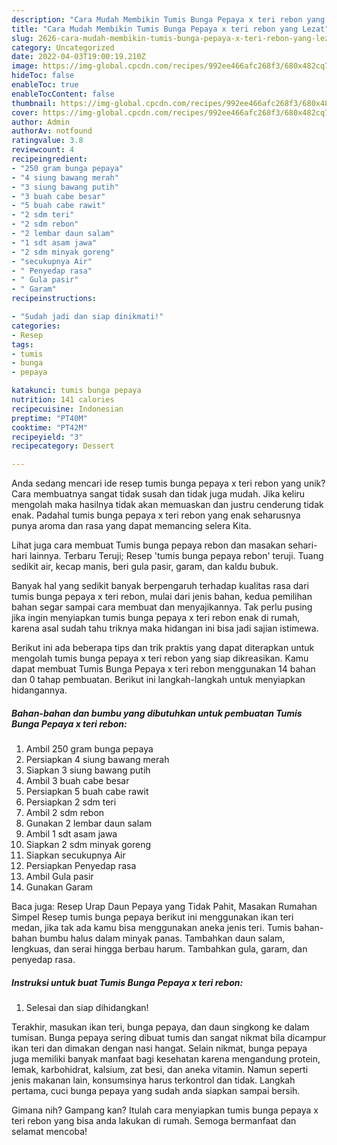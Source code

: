```yaml
---
description: "Cara Mudah Membikin Tumis Bunga Pepaya x teri rebon yang Lezat"
title: "Cara Mudah Membikin Tumis Bunga Pepaya x teri rebon yang Lezat"
slug: 2626-cara-mudah-membikin-tumis-bunga-pepaya-x-teri-rebon-yang-lezat
category: Uncategorized
date: 2022-04-03T19:00:19.210Z
image: https://img-global.cpcdn.com/recipes/992ee466afc268f3/680x482cq70/tumis-bunga-pepaya-x-teri-rebon-foto-resep-utama.jpg
hideToc: false
enableToc: true
enableTocContent: false
thumbnail: https://img-global.cpcdn.com/recipes/992ee466afc268f3/680x482cq70/tumis-bunga-pepaya-x-teri-rebon-foto-resep-utama.jpg
cover: https://img-global.cpcdn.com/recipes/992ee466afc268f3/680x482cq70/tumis-bunga-pepaya-x-teri-rebon-foto-resep-utama.jpg
author: Admin
authorAv: notfound
ratingvalue: 3.8
reviewcount: 4
recipeingredient:
- "250 gram bunga pepaya"
- "4 siung bawang merah"
- "3 siung bawang putih"
- "3 buah cabe besar"
- "5 buah cabe rawit"
- "2 sdm teri"
- "2 sdm rebon"
- "2 lembar daun salam"
- "1 sdt asam jawa"
- "2 sdm minyak goreng"
- "secukupnya Air"
- " Penyedap rasa"
- " Gula pasir"
- " Garam"
recipeinstructions:

- "Sudah jadi dan siap dinikmati!"
categories:
- Resep
tags:
- tumis
- bunga
- pepaya

katakunci: tumis bunga pepaya 
nutrition: 141 calories
recipecuisine: Indonesian
preptime: "PT40M"
cooktime: "PT42M"
recipeyield: "3"
recipecategory: Dessert

---
```





Anda sedang mencari ide resep tumis bunga pepaya x teri rebon yang unik? Cara membuatnya sangat tidak susah dan tidak juga mudah. Jika keliru mengolah maka hasilnya tidak akan memuaskan dan justru cenderung tidak enak. Padahal tumis bunga pepaya x teri rebon yang enak seharusnya punya aroma dan rasa yang dapat memancing selera Kita.





Lihat juga cara membuat Tumis bunga pepaya rebon dan masakan sehari-hari lainnya. Terbaru Teruji; Resep &#39;tumis bunga pepaya rebon&#39; teruji. Tuang sedikit air, kecap manis, beri gula pasir, garam, dan kaldu bubuk.

Banyak hal yang sedikit banyak berpengaruh terhadap kualitas rasa dari tumis bunga pepaya x teri rebon, mulai dari jenis bahan, kedua pemilihan bahan segar sampai cara membuat dan menyajikannya. Tak perlu pusing jika ingin menyiapkan tumis bunga pepaya x teri rebon enak di rumah, karena asal sudah tahu triknya maka hidangan ini bisa jadi sajian istimewa.






Berikut ini ada beberapa tips dan trik praktis yang dapat diterapkan untuk mengolah tumis bunga pepaya x teri rebon yang siap dikreasikan. Kamu dapat membuat Tumis Bunga Pepaya x teri rebon menggunakan 14 bahan dan 0 tahap pembuatan. Berikut ini langkah-langkah untuk menyiapkan hidangannya.

<!--inarticleads1-->

##### Bahan-bahan dan bumbu yang dibutuhkan untuk pembuatan Tumis Bunga Pepaya x teri rebon:

1. Ambil 250 gram bunga pepaya
1. Persiapkan 4 siung bawang merah
1. Siapkan 3 siung bawang putih
1. Ambil 3 buah cabe besar
1. Persiapkan 5 buah cabe rawit
1. Persiapkan 2 sdm teri
1. Ambil 2 sdm rebon
1. Gunakan 2 lembar daun salam
1. Ambil 1 sdt asam jawa
1. Siapkan 2 sdm minyak goreng
1. Siapkan secukupnya Air
1. Persiapkan  Penyedap rasa
1. Ambil  Gula pasir
1. Gunakan  Garam


Baca juga: Resep Urap Daun Pepaya yang Tidak Pahit, Masakan Rumahan Simpel Resep tumis bunga pepaya berikut ini menggunakan ikan teri medan, jika tak ada kamu bisa menggunakan aneka jenis teri. Tumis bahan-bahan bumbu halus dalam minyak panas. Tambahkan daun salam, lengkuas, dan serai hingga berbau harum. Tambahkan gula, garam, dan penyedap rasa. 

<!--inarticleads2-->

##### Instruksi untuk buat Tumis Bunga Pepaya x teri rebon:


1. Selesai dan siap dihidangkan!

Terakhir, masukan ikan teri, bunga pepaya, dan daun singkong ke dalam tumisan. Bunga pepaya sering dibuat tumis dan sangat nikmat bila dicampur ikan teri dan dimakan dengan nasi hangat. Selain nikmat, bunga pepaya juga memiliki banyak manfaat bagi kesehatan karena mengandung protein, lemak, karbohidrat, kalsium, zat besi, dan aneka vitamin. Namun seperti jenis makanan lain, konsumsinya harus terkontrol dan tidak. Langkah pertama, cuci bunga pepaya yang sudah anda siapkan sampai bersih. 

Gimana nih? Gampang kan? Itulah cara menyiapkan tumis bunga pepaya x teri rebon yang bisa anda lakukan di rumah. Semoga bermanfaat dan selamat mencoba!
